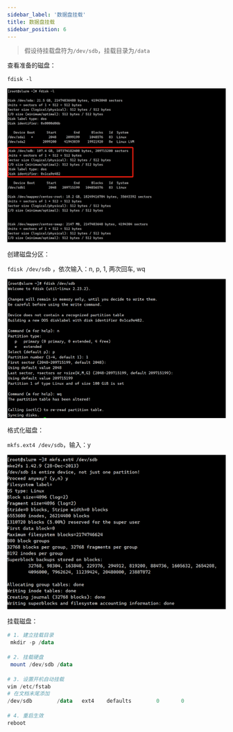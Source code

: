 ```yaml
---
sidebar_label: '数据盘挂载'
title: 数据盘挂载
sidebar_position: 6
---
```


> 假设待挂载盘符为`/dev/sdb`，挂载目录为`/data`



查看准备的磁盘：

```
fdisk -l
```

![img](./images/-8-1.png)

创建磁盘分区：

`fdisk /dev/sdb` ，依次输入：n, p, 1, 两次回车, wq

![img](./images/-8-2.png)

格式化磁盘：

`mkfs.ext4 /dev/sdb`，输入：y

![img](./images/-8-3.png)

挂载磁盘：

```PowerShell
# 1. 建立挂载目录
 mkdir -p /data

# 2. 挂载硬盘
 mount /dev/sdb /data

# 3. 设置开机自动挂载
vim /etc/fstab
# 在文档末尾添加
/dev/sdb        /data   ext4    defaults        0       0    

# 4. 重启生效
reboot
```